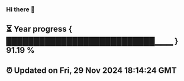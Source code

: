 ### Hi there 👋
⏳ Year progress { ███████████████████████████▁▁▁ } 91.19 %
---
⏰ Updated on Fri, 29 Nov 2024 18:14:24 GMT
---
